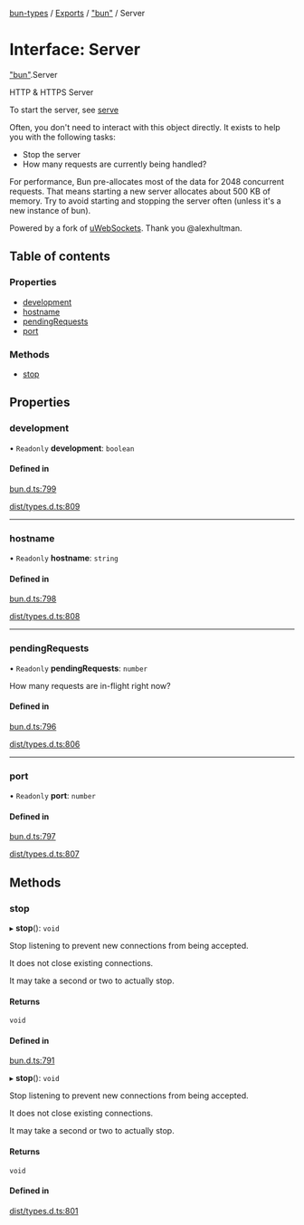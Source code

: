 [bun-types](../README.md) / [Exports](../modules.md) / ["bun"](../modules/bun_.md) / Server

# Interface: Server

["bun"](../modules/bun_.md).Server

HTTP & HTTPS Server

To start the server, see [serve](../modules/bun_.md#serve-1)

Often, you don't need to interact with this object directly. It exists to help you with the following tasks:
- Stop the server
- How many requests are currently being handled?

For performance, Bun pre-allocates most of the data for 2048 concurrent requests.
That means starting a new server allocates about 500 KB of memory. Try to
avoid starting and stopping the server often (unless it's a new instance of bun).

Powered by a fork of [uWebSockets](https://github.com/uNetworking/uWebSockets). Thank you @alexhultman.

## Table of contents

### Properties

- [development](bun_.Server.md#development)
- [hostname](bun_.Server.md#hostname)
- [pendingRequests](bun_.Server.md#pendingrequests)
- [port](bun_.Server.md#port)

### Methods

- [stop](bun_.Server.md#stop)

## Properties

### development

• `Readonly` **development**: `boolean`

#### Defined in

[bun.d.ts:799](https://github.com/valgaze/bun-types/blob/5e53f27/bun.d.ts#L799)

[dist/types.d.ts:809](https://github.com/valgaze/bun-types/blob/5e53f27/dist/types.d.ts#L809)

___

### hostname

• `Readonly` **hostname**: `string`

#### Defined in

[bun.d.ts:798](https://github.com/valgaze/bun-types/blob/5e53f27/bun.d.ts#L798)

[dist/types.d.ts:808](https://github.com/valgaze/bun-types/blob/5e53f27/dist/types.d.ts#L808)

___

### pendingRequests

• `Readonly` **pendingRequests**: `number`

How many requests are in-flight right now?

#### Defined in

[bun.d.ts:796](https://github.com/valgaze/bun-types/blob/5e53f27/bun.d.ts#L796)

[dist/types.d.ts:806](https://github.com/valgaze/bun-types/blob/5e53f27/dist/types.d.ts#L806)

___

### port

• `Readonly` **port**: `number`

#### Defined in

[bun.d.ts:797](https://github.com/valgaze/bun-types/blob/5e53f27/bun.d.ts#L797)

[dist/types.d.ts:807](https://github.com/valgaze/bun-types/blob/5e53f27/dist/types.d.ts#L807)

## Methods

### stop

▸ **stop**(): `void`

Stop listening to prevent new connections from being accepted.

It does not close existing connections.

It may take a second or two to actually stop.

#### Returns

`void`

#### Defined in

[bun.d.ts:791](https://github.com/valgaze/bun-types/blob/5e53f27/bun.d.ts#L791)

▸ **stop**(): `void`

Stop listening to prevent new connections from being accepted.

It does not close existing connections.

It may take a second or two to actually stop.

#### Returns

`void`

#### Defined in

[dist/types.d.ts:801](https://github.com/valgaze/bun-types/blob/5e53f27/dist/types.d.ts#L801)
